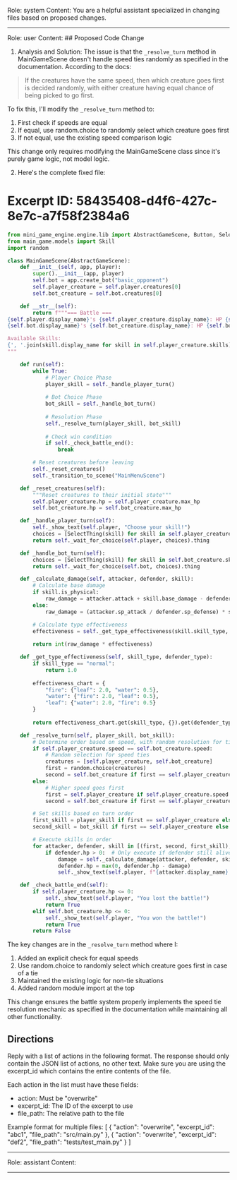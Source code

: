 Role: system
Content: You are a helpful assistant specialized in changing files based on proposed changes.
__________________
Role: user
Content: ## Proposed Code Change
1. Analysis and Solution:
The issue is that the `_resolve_turn` method in MainGameScene doesn't handle speed ties randomly as specified in the documentation. According to the docs:

> If the creatures have the same speed, then which creature goes first is decided randomly, with either creature having equal chance of being picked to go first.

To fix this, I'll modify the `_resolve_turn` method to:
1. First check if speeds are equal
2. If equal, use random.choice to randomly select which creature goes first
3. If not equal, use the existing speed comparison logic

This change only requires modifying the MainGameScene class since it's purely game logic, not model logic.

2. Here's the complete fixed file:

# Excerpt ID: 58435408-d4f6-427c-8e7c-a7f58f2384a6
```python main_game/scenes/main_game_scene.py
from mini_game_engine.engine.lib import AbstractGameScene, Button, SelectThing
from main_game.models import Skill
import random

class MainGameScene(AbstractGameScene):
    def __init__(self, app, player):
        super().__init__(app, player)
        self.bot = app.create_bot("basic_opponent")
        self.player_creature = self.player.creatures[0]
        self.bot_creature = self.bot.creatures[0]

    def __str__(self):
        return f"""=== Battle ===
{self.player.display_name}'s {self.player_creature.display_name}: HP {self.player_creature.hp}/{self.player_creature.max_hp}
{self.bot.display_name}'s {self.bot_creature.display_name}: HP {self.bot_creature.hp}/{self.bot_creature.max_hp}

Available Skills:
{', '.join(skill.display_name for skill in self.player_creature.skills)}
"""

    def run(self):
        while True:
            # Player Choice Phase
            player_skill = self._handle_player_turn()
            
            # Bot Choice Phase
            bot_skill = self._handle_bot_turn()
            
            # Resolution Phase
            self._resolve_turn(player_skill, bot_skill)
            
            # Check win condition
            if self._check_battle_end():
                break

        # Reset creatures before leaving
        self._reset_creatures()
        self._transition_to_scene("MainMenuScene")

    def _reset_creatures(self):
        """Reset creatures to their initial state"""
        self.player_creature.hp = self.player_creature.max_hp
        self.bot_creature.hp = self.bot_creature.max_hp

    def _handle_player_turn(self):
        self._show_text(self.player, "Choose your skill!")
        choices = [SelectThing(skill) for skill in self.player_creature.skills]
        return self._wait_for_choice(self.player, choices).thing

    def _handle_bot_turn(self):
        choices = [SelectThing(skill) for skill in self.bot_creature.skills]
        return self._wait_for_choice(self.bot, choices).thing

    def _calculate_damage(self, attacker, defender, skill):
        # Calculate base damage
        if skill.is_physical:
            raw_damage = attacker.attack + skill.base_damage - defender.defense
        else:
            raw_damage = (attacker.sp_attack / defender.sp_defense) * skill.base_damage

        # Calculate type effectiveness
        effectiveness = self._get_type_effectiveness(skill.skill_type, defender.creature_type)
        
        return int(raw_damage * effectiveness)

    def _get_type_effectiveness(self, skill_type, defender_type):
        if skill_type == "normal":
            return 1.0
        
        effectiveness_chart = {
            "fire": {"leaf": 2.0, "water": 0.5},
            "water": {"fire": 2.0, "leaf": 0.5},
            "leaf": {"water": 2.0, "fire": 0.5}
        }
        
        return effectiveness_chart.get(skill_type, {}).get(defender_type, 1.0)

    def _resolve_turn(self, player_skill, bot_skill):
        # Determine order based on speed, with random resolution for ties
        if self.player_creature.speed == self.bot_creature.speed:
            # Random selection for speed ties
            creatures = [self.player_creature, self.bot_creature]
            first = random.choice(creatures)
            second = self.bot_creature if first == self.player_creature else self.player_creature
        else:
            # Higher speed goes first
            first = self.player_creature if self.player_creature.speed > self.bot_creature.speed else self.bot_creature
            second = self.bot_creature if first == self.player_creature else self.player_creature

        # Set skills based on turn order
        first_skill = player_skill if first == self.player_creature else bot_skill
        second_skill = bot_skill if first == self.player_creature else player_skill

        # Execute skills in order
        for attacker, defender, skill in [(first, second, first_skill), (second, first, second_skill)]:
            if defender.hp > 0:  # Only execute if defender still alive
                damage = self._calculate_damage(attacker, defender, skill)
                defender.hp = max(0, defender.hp - damage)
                self._show_text(self.player, f"{attacker.display_name}'s {skill.display_name} dealt {damage} damage!")

    def _check_battle_end(self):
        if self.player_creature.hp <= 0:
            self._show_text(self.player, "You lost the battle!")
            return True
        elif self.bot_creature.hp <= 0:
            self._show_text(self.player, "You won the battle!")
            return True
        return False
```

The key changes are in the `_resolve_turn` method where I:
1. Added an explicit check for equal speeds
2. Use random.choice to randomly select which creature goes first in case of a tie
3. Maintained the existing logic for non-tie situations
4. Added random module import at the top

This change ensures the battle system properly implements the speed tie resolution mechanic as specified in the documentation while maintaining all other functionality.

## Directions
Reply with a list of actions in the following format. The response should only contain the JSON list of actions, no other text.
Make sure you are using the excerpt_id which contains the entire contents of the file.

Each action in the list must have these fields:
- action: Must be "overwrite"
- excerpt_id: The ID of the excerpt to use
- file_path: The relative path to the file

Example format for multiple files:
[
    {
        "action": "overwrite",
        "excerpt_id": "abc1",
        "file_path": "src/main.py"
    },
    {
        "action": "overwrite",
        "excerpt_id": "def2",
        "file_path": "tests/test_main.py"
    }
]
__________________
Role: assistant
Content: 
__________________
